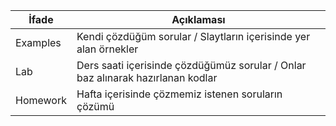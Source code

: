 | İfade  | Açıklaması |
| ------------- | ------------- |
| Examples  | Kendi çözdüğüm sorular / Slaytların içerisinde yer alan örnekler  |
| Lab  | Ders saati içerisinde çözdüğümüz sorular / Onlar baz alınarak hazırlanan kodlar  |
| Homework  | Hafta içerisinde çözmemiz istenen soruların çözümü  |
